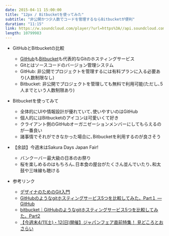 ```yaml
---
date: 2015-04-11 15:00:00
title: "12px / Bitbucketを使ってみた"
subtitle: "非公開かつ少人数でコードを管理するならBitbucketが便利"
duration: "11:15"
link: https://w.soundcloud.com/player/?url=https%3A//api.soundcloud.com/tracks/211416743&amp;color=ff5500&amp;auto_play=false&amp;hide_related=false&amp;show_comments=true&amp;show_user=true&amp;show_reposts=false
length: 10799983
---
```


* GitHubとBitbucketの比較
  * <a href="https://github.com/" target="_blank">GitHub</a>も<a href="https://bitbucket.org/" target="_blank">Bitbucket</a>も代表的なGitのホスティングサービス
  * Gitとはソースコードのバージョン管理システム
  * GitHub: 非公開でプロジェクトを管理するには有料プランに入る必要あり(人数制限なし)
  * Bitbucket: 非公開でプロジェクトを管理しても無料で利用可能(ただし､5人までという人数制限あり)

* Bitbucketを使ってみて
  * 全体的にUIや情報設計が優れていて､使いやすいのはGitHub
  * 個人的にはBitbucketのアイコンは可愛いくて好き
  * クライアント側のGitHubオーガニゼーションメンバーにしてもらえるのが一番良い
  * 諸事情でそれができなかった場合に､Bitbucketを利用するのが良さそう

* 【余談】今週末はSakura Days Japan Fair!
  * バンクーバー最大級の日本のお祭り
  * 桜を楽しめるのはもちろん､日本食の屋台がたくさん並んでいたり､和太鼓や三味線も聴ける

* 参考リンク
  * <a href="http://www.slideshare.net/dsuket/git-16343460?related=1" target="_blank">デザイナのためのGit入門</a>
  * <a href="http://bitwave.showcase-tv.com/git%E3%83%9B%E3%82%B9%E3%83%86%E3%82%A3%E3%83%B3%E3%82%B0%E3%82%B5%E3%83%BC%E3%83%93%E3%82%B9%E6%AF%94%E8%BC%83part%EF%BC%91/" target="_blank">GitHubのようなgitホスティングサービス5つを比較してみた。Part１ — GitHub</a>
  * <a href="http://bitwave.showcase-tv.com/git%E3%83%9B%E3%82%B9%E3%83%86%E3%82%A3%E3%83%B3%E3%82%B0%E3%82%B5%E3%83%BC%E3%83%93%E3%82%B9%E6%AF%94%E8%BC%83par2/" target="_blank">bitbucket｜GitHubのようなgitホスティングサービス5つを比較してみた。Part2</a>
  * <a href="http://lifevancouver.jp/2015/04/event/46436.html" target="_blank">【今週末4/11(土)・12(日)開催】ジャパンフェア直前特集！ 見どころとおさらい</a>